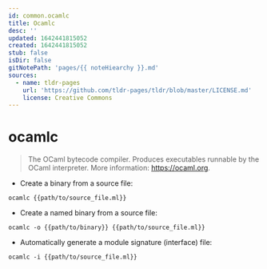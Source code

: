 ```yaml
---
id: common.ocamlc
title: Ocamlc
desc: ''
updated: 1642441815052
created: 1642441815052
stub: false
isDir: false
gitNotePath: 'pages/{{ noteHiearchy }}.md'
sources:
  - name: tldr-pages
    url: 'https://github.com/tldr-pages/tldr/blob/master/LICENSE.md'
    license: Creative Commons
---
```

# ocamlc

> The OCaml bytecode compiler.
> Produces executables runnable by the OCaml interpreter.
> More information: <https://ocaml.org>.

- Create a binary from a source file:

`ocamlc {{path/to/source_file.ml}}`

- Create a named binary from a source file:

`ocamlc -o {{path/to/binary}} {{path/to/source_file.ml}}`

- Automatically generate a module signature (interface) file:

`ocamlc -i {{path/to/source_file.ml}}`

